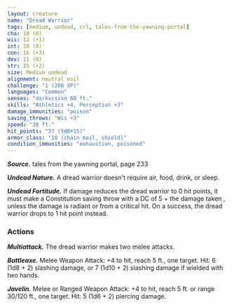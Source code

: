 ```yaml
---
layout: creature
name: "Dread Warrior"
tags: [medium, undead, crl, tales-from-the-yawning-portal]
cha: 10 (0)
wis: 12 (+1)
int: 10 (0)
con: 16 (+3)
dex: 11 (0)
str: 15 (+2)
size: Medium undead
alignment: neutral evil
challenge: "1 (200 XP)"
languages: "Common"
senses: "darkvision 60 ft."
skills: "Athletics +4, Perception +3"
damage_immunities: "poison"
saving_throws: "Wis +3"
speed: "30 ft."
hit_points: "37 (5d8+15)"
armor_class: "18 (chain mail, shield)"
condition_immunities: "exhaustion, poisoned"
---
```


***Source.*** tales from the yawning portal,  page 233

***Undead Nature.*** A dread warrior doesn't require air, food, drink, or sleep.

***Undead Fortitude.*** If damage reduces the dread warrior to 0 hit points, it must make a Constitution saving throw with a DC of 5 + the damage taken , unless the damage is radiant or from a critical hit. On a success, the dread warrior drops to 1 hit point instead.

### Actions

***Multiattack.*** The dread warrior makes two melee attacks.

***Battleaxe.*** Melee Weapon Attack: +4 to hit, reach 5 ft., one target. Hit: 6 (1d8 + 2) slashing damage, or 7 (1d10 + 2) slashing damage if wielded with two hands.

***Javelin.*** Melee or Ranged Weapon Attack: +4 to hit, reach 5 ft. or range 30/120 ft., one target. Hit: 5 (1d6 + 2) piercing damage.
